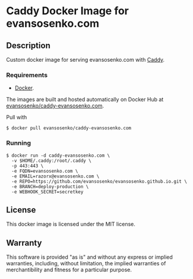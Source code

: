 # Caddy Docker Image for evansosenko.com

## Description

Custom docker image for serving evansosenko.com with [Caddy].

[Caddy]: https://caddyserver.com

### Requirements

- [Docker].

The images are built and hosted automatically on Docker Hub
at [evansosenko/caddy-evansosenko.com].

Pull with

```
$ docker pull evansosenko/caddy-evansosenko.com
```

[Docker]: https://www.docker.com/
[evansosenko/caddy-evansosenko.com]: https://hub.docker.com/r/evansosenk/caddy-evansosenko.com/

### Running

```
$ docker run -d caddy-evansosenko.com \
  -v $HOME/.caddy:/root/.caddy \
  -p 443:443 \
  -e FQDN=evansosenko.com \
  -e EMAIL=razorx@evansosenko.com \
  -e REPO=https://github.com/evansosenko/evansosenko.github.io.git \
  -e BRANCH=deploy-production \
  -e WEBHOOK_SECRET=secretkey
```

## License

This docker image is licensed under the MIT license.

## Warranty

This software is provided "as is" and without any express or
implied warranties, including, without limitation, the implied
warranties of merchantibility and fitness for a particular
purpose.
